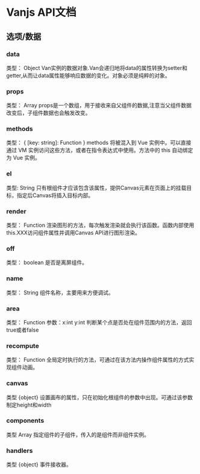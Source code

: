 # Vanjs API文档

## 选项/数据

### data
类型： Object
Van实例的数据对象.Van会递归地将data的属性转换为setter和getter,从而让data属性能够响应数据的变化。对象必须是纯粹的对象。

### props
类型： Array
props是一个数组，用于接收来自父组件的数据,注意当父组件数据改变后，子组件数据也会触发改变。

### methods
类型： { [key: string]: Function }
methods 将被混入到 Vue 实例中。可以直接通过 VM 实例访问这些方法，或者在指令表达式中使用。方法中的 this 自动绑定为 Vue 实例。

### el
类型: String
只有根组件才应该包含该属性，提供Canvas元素在页面上的挂载目标，指定后Canvas将插入目标内部。

### render
类型： Function
渲染图形的方法，每次触发渲染就会执行该函数。函数内部使用this.XXX访问组件属性并调用Canvas API进行图形渲染。

### off
类型： boolean
是否是离屏组件。

### name
类型： String
组件名称，主要用来方便调试。

### area
类型： Function
参数：x:int y:int
判断某个点是否处在组件范围内的方法，返回true或者false

### recompute
类型： Function
全局定时执行的方法，可通过在该方法内操作组件属性的方式实现组件动画。

### canvas
类型 {object}
设置画布的属性，只在初始化根组件的参数中出现。可通过该参数制定height和width

### components
类型 Array
指定组件的子组件，传入的是组件而非组件实例。

### handlers
类型 {object}
事件接收器。